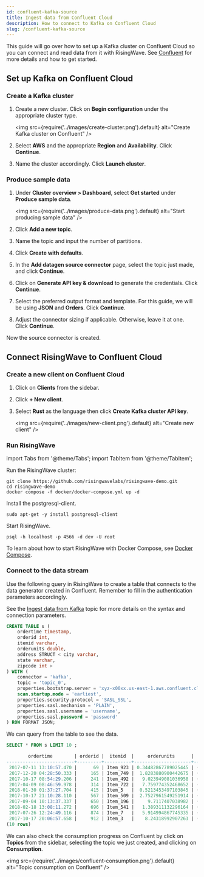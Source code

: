 ```yaml
---
id: confluent-kafka-source
title: Ingest data from Confluent Cloud
description: How to connect to Kafka on Confluent Cloud
slug: /confluent-kafka-source
---
```

<head>
  <link rel="canonical" href="https://docs.risingwave.com/docs/current/confluent-kafka-source/" />
</head>

This guide will go over how to set up a Kafka cluster on Confluent Cloud so you can connect and read data from it with RisingWave. See [Confluent](https://www.confluent.io) for more details and how to get started.

## Set up Kafka on Confluent Cloud

### Create a Kafka cluster 

1. Create a new cluster. Click on **Begin configuration** under the appropriate cluster type.

    <img
    src={require('../images/create-cluster.png').default}
    alt="Create Kafka cluster on Confluent"
    />

2. Select **AWS** and the appropriate **Region** and **Availability**. Click **Continue**.

3. Name the cluster accordingly. Click **Launch cluster**.

### Produce sample data

1. Under **Cluster overview > Dashboard**, select **Get started** under **Produce sample data**.

    <img
    src={require('../images/produce-data.png').default}
    alt="Start producing sample data"
    />

2. Click **Add a new topic**.
3. Name the topic and input the number of partitions.
4. Click **Create with defaults**.
5. In the **Add datagen source connector** page, select the topic just made, and click **Continue**.
6. Click on **Generate API key & download** to generate the credentials.  Click **Continue**.
7. Select the preferred output format and template. For this guide, we will be using **JSON** and **Orders**. Click **Continue**.
8. Adjust the connector sizing if applicable. Otherwise, leave it at one. Click **Continue**.

Now the source connector is created.

## Connect RisingWave to Confluent Cloud

### Create a new client on Confluent Cloud

1. Click on **Clients** from the sidebar. 
2. Click **+ New client**.
3. Select **Rust** as the language then click **Create Kafka cluster API key**.

    <img
    src={require('../images/new-client.png').default}
    alt="Create new client"
    />

### Run RisingWave

import Tabs from '@theme/Tabs';
import TabItem from '@theme/TabItem';

<Tabs>
<TabItem value="Amazon EC2" label="Amazon EC2">

Run the RisingWave cluster:

```terminal
git clone https://github.com/risingwavelabs/risingwave-demo.git
cd risingwave-demo
docker compose -f docker/docker-compose.yml up -d
```

Install the postgresql-client.

```terminal
sudo apt-get -y install postgresql-client
```

Start RisingWave.

```terminal
psql -h localhost -p 4566 -d dev -U root
```

</TabItem>
<TabItem value="Docker compose" label="Locally via Docker">

To learn about how to start RisingWave with Docker Compose, see [Docker Compose](/deploy/risingwave-docker-compose.md). 

</TabItem>
</Tabs>

### Connect to the data stream

Use the following query in RisingWave to create a table that connects to the data generator created in Confluent. Remember to fill in the authentication parameters accordingly.

See the [Ingest data from Kafka](/create-source/create-source-kafka.md) topic for more details on the syntax and connection parameters.

```sql
CREATE TABLE s (
    ordertime timestamp,
	orderid int, 
	itemid varchar, 
    orderunits double,
	address STRUCT < city varchar, 
    state varchar,
	zipcode int >
) WITH ( 
    connector = 'kafka',
    topic = 'topic_0',
	properties.bootstrap.server = 'xyz-x00xx.us-east-1.aws.confluent.cloud:9092',
    scan.startup.mode = 'earliest', 
    properties.security.protocol = 'SASL_SSL', 
    properties.sasl.mechanism = 'PLAIN', 
    properties.sasl.username = 'username', 
    properties.sasl.password = 'password'
) ROW FORMAT JSON;
```

We can query from the table to see the data.

```sql
SELECT * FROM s LIMIT 10 ; 

        ordertime        | orderid |  itemid  |     orderunits      |         address          
-------------------------+---------+----------+---------------------+--------------------------
 2017-07-11 13:10:57.470 |      69 | Item_923 | 0.34482867789025445 | (City_,State_12,79507)
 2017-12-20 04:28:50.333 |     165 | Item_749 |  1.8283880900442675 | (City_,State_,29429)
 2017-10-17 08:54:29.206 |     241 | Item_492 |   9.023949081036958 | (City_,State_6,59279)
 2017-04-09 08:46:59.978 |     314 | Item_722 |   7.759774352468652 | (City_16,State_,39963)
 2018-01-30 01:37:27.704 |     415 | Item_5   |  0.5213453497103845 | (City_8,State_7,12423)
 2017-10-17 21:10:28.110 |     567 | Item_509 |  2.7527961549251914 | (City_16,State_8,82637)
 2017-09-04 10:13:37.337 |     650 | Item_196 |     9.7117407038982 | (City_,State_,79763)
 2018-02-18 13:08:11.272 |     696 | Item_541 |   1.389311132296164 | (City_2,State_87,55001)
 2017-07-26 12:24:49.116 |     874 | Item_7   |   5.914994867745335 | (City_9,State_3,55552)
 2017-10-17 20:06:57.658 |     912 | Item_3   |    8.24318992907263 | (City_73,State_96,62568)
(10 rows)
```

We can also check the consumption progress on Confluent by click on **Topics** from the sidebar, selecting the topic we just created, and clicking on **Consumption**.

<img
src={require('../images/confluent-consumption.png').default}
alt="Topic consumption on Confluent"
/>
